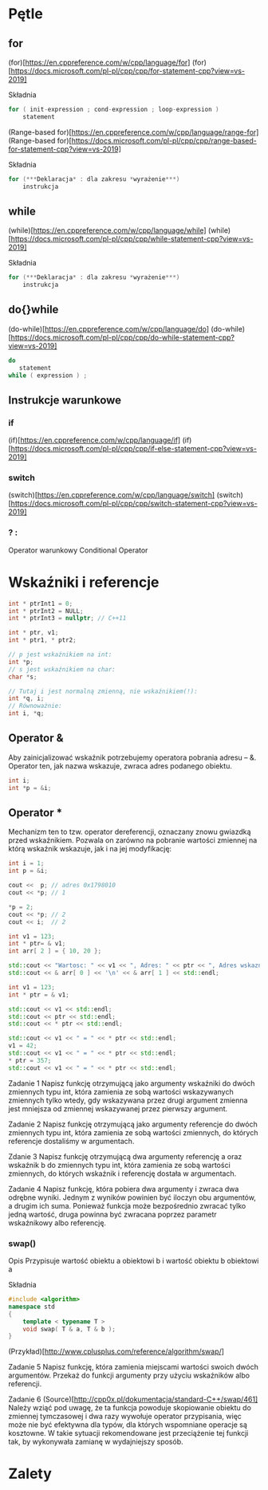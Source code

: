# Pętle 

## for 

(for)[https://en.cppreference.com/w/cpp/language/for]
(for)[https://docs.microsoft.com/pl-pl/cpp/cpp/for-statement-cpp?view=vs-2019]

Składnia
```cpp
for ( init-expression ; cond-expression ; loop-expression )
    statement
```
(Range-based for)[https://en.cppreference.com/w/cpp/language/range-for]
(Range-based for)[https://docs.microsoft.com/pl-pl/cpp/cpp/range-based-for-statement-cpp?view=vs-2019]

Składnia
```cpp
for (***Deklaracja* : dla zakresu *wyrażenie***)
    instrukcja
```

## while

(while)[https://en.cppreference.com/w/cpp/language/while]
(while)[https://docs.microsoft.com/pl-pl/cpp/cpp/while-statement-cpp?view=vs-2019]

Składnia
```cpp
for (***Deklaracja* : dla zakresu *wyrażenie***)
    instrukcja
```

## do{}while

(do-while)[https://en.cppreference.com/w/cpp/language/do]
(do-while)[https://docs.microsoft.com/pl-pl/cpp/cpp/do-while-statement-cpp?view=vs-2019]

```cpp
do
   statement
while ( expression ) ;
```

## Instrukcje warunkowe

### if

(if)[https://en.cppreference.com/w/cpp/language/if]
(if)[https://docs.microsoft.com/pl-pl/cpp/cpp/if-else-statement-cpp?view=vs-2019]

### switch

(switch)[https://en.cppreference.com/w/cpp/language/switch]
(switch)[https://docs.microsoft.com/pl-pl/cpp/cpp/switch-statement-cpp?view=vs-2019]

### ? :

Operator warunkowy
Conditional Operator

# Wskaźniki i referencje

```cpp
int * ptrInt1 = 0;
int * ptrInt2 = NULL;
int * ptrInt3 = nullptr; // C++11
```

```cpp
int * ptr, v1;
int * ptr1, * ptr2;

// p jest wskaźnikiem na int:
int *p;
// s jest wskaźnikiem na char:
char *s;

// Tutaj i jest normalną zmienną, nie wskaźnikiem(!):
int *q, i;
// Równoważnie:
int i, *q;
```

## Operator &
Aby zainicjalizować wskaźnik potrzebujemy operatora pobrania adresu – &. 
Operator ten, jak nazwa wskazuje, zwraca adres podanego obiektu.

```cpp
int i;
int *p = &i;
```
## Operator *
Mechanizm ten to tzw. operator dereferencji, oznaczany znowu gwiazdką przed wskaźnikiem. 
Pozwala on zarówno na pobranie wartości zmiennej na którą wskaźnik wskazuje, jak i na jej modyfikację:

```cpp
int i = 1;
int p = &i;

cout <<  p; // adres 0x1798010
cout << *p; // 1

*p = 2;
cout << *p; // 2
cout << i;  // 2
```

```cpp
int v1 = 123;
int * ptr= & v1;
int arr[ 2 ] = { 10, 20 };

std::cout << "Wartosc: " << v1 << ", Adres: " << ptr << ", Adres wskaznika: " << & ptr << std::endl;
std::cout << & arr[ 0 ] << '\n' << & arr[ 1 ] << std::endl;
```

```cpp
int v1 = 123;
int * ptr = & v1;

std::cout << v1 << std::endl;
std::cout << ptr << std::endl;
std::cout << * ptr << std::endl;
```

```cpp
std::cout << v1 << " = " << * ptr << std::endl;
v1 = 42;
std::cout << v1 << " = " << * ptr << std::endl;
* ptr = 357;
std::cout << v1 << " = " << * ptr << std::endl;
```

Zadanie 1
Napisz funkcję otrzymującą jako argumenty wskaźniki do dwóch zmiennych typu int, która zamienia ze sobą wartości wskazywanych zmiennych tylko wtedy, gdy wskazywana przez drugi argument zmienna jest
mniejsza od zmiennej wskazywanej przez pierwszy argument.

Zadanie 2
Napisz funkcję otrzymującą jako argumenty referencje
do dwóch zmiennych typu int, która zamienia ze sobą wartości zmiennych, do których referencje dostaliśmy w argumentach.

Zdanie 3
Napisz funkcję otrzymującą dwa argumenty referencję a
oraz wskaźnik b do zmiennych typu int, która zamienia ze sobą wartości zmiennych, do których wskaźnik i referencję dostała w argumentach.

Zadanie 4
Napisz funkcję, która pobiera dwa argumenty i zwraca dwa odrębne wyniki.
Jednym z wyników powinien być iloczyn obu argumentów, a drugim ich suma. Ponieważ funkcja może bezpośrednio zwracać tylko jedną wartość, druga
powinna być zwracana poprzez parametr wskaźnikowy albo referencję.

### swap()

Opis
Przypisuje wartość obiektu a obiektowi b i wartość obiektu b obiektowi a

Składnia
```cpp
#include <algorithm>
namespace std
{
    template < typename T >
    void swap( T & a, T & b );
}
```

(Przykład)[http://www.cplusplus.com/reference/algorithm/swap/]

Zadanie 5
Napisz funkcję, która zamienia miejscami wartości swoich dwóch argumentów.
Przekaż do funkcji argumenty przy użyciu wskaźników albo referencji.

Zadanie 6
(Source)[http://cpp0x.pl/dokumentacja/standard-C++/swap/461]
Należy wziąć pod uwagę, że ta funkcja powoduje skopiowanie obiektu do zmiennej tymczasowej i dwa razy wywołuje operator przypisania, 
więc może nie być efektywna dla typów, dla których wspomniane operacje są kosztowne. 
W takie sytuacji rekomendowane jest przeciążenie tej funkcji tak, by wykonywała zamianę w wydajniejszy sposób.



# Zalety






